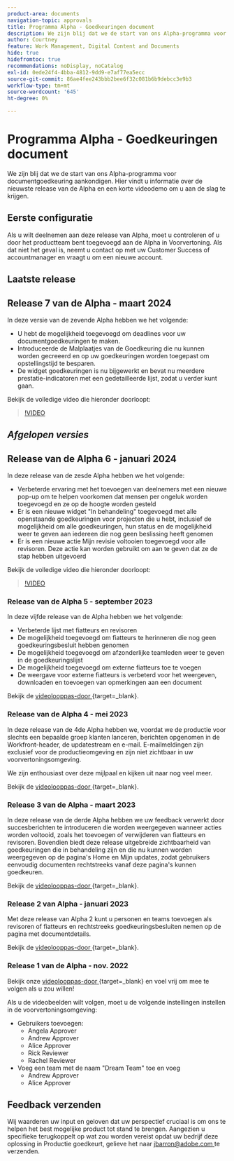 ```yaml
---
product-area: documents
navigation-topic: approvals
title: Programma Alpha - Goedkeuringen document
description: We zijn blij dat we de start van ons Alpha-programma voor documentgoedkeuring aankondigen. Hier vindt u informatie over de nieuwste release van de Alpha en een korte videodemo om u aan de slag te krijgen.
author: Courtney
feature: Work Management, Digital Content and Documents
hide: true
hidefromtoc: true
recommendations: noDisplay, noCatalog
exl-id: 0ede24f4-4bba-4812-9dd9-e7af77ea5ecc
source-git-commit: 86ae4fee243bbb2bee6f32c081b6b9debcc3e9b3
workflow-type: tm+mt
source-wordcount: '645'
ht-degree: 0%

---
```


# Programma Alpha - Goedkeuringen document

We zijn blij dat we de start van ons Alpha-programma voor documentgoedkeuring aankondigen. Hier vindt u informatie over de nieuwste release van de Alpha en een korte videodemo om u aan de slag te krijgen.

## Eerste configuratie

Als u wilt deelnemen aan deze release van Alpha, moet u controleren of u door het productteam bent toegevoegd aan de Alpha in Voorvertoning. Als dat niet het geval is, neemt u contact op met uw Customer Success of accountmanager en vraagt u om een nieuwe account.

## Laatste release

## Release 7 van de Alpha - maart 2024

In deze versie van de zevende Alpha hebben we het volgende:

* U hebt de mogelijkheid toegevoegd om deadlines voor uw documentgoedkeuringen te maken.
* Introduceerde de Malplaatjes van de Goedkeuring die nu kunnen worden gecreeerd en op uw goedkeuringen worden toegepast om opstellingstijd te besparen.
* De widget goedkeuringen is nu bijgewerkt en bevat nu meerdere prestatie-indicatoren met een gedetailleerde lijst, zodat u verder kunt gaan.

Bekijk de volledige video die hieronder doorloopt:

>[!VIDEO](https://video.tv.adobe.com/v/3428023/)

## _Afgelopen versies_

## Release van de Alpha 6 - januari 2024

In deze release van de zesde Alpha hebben we het volgende:

* Verbeterde ervaring met het toevoegen van deelnemers met een nieuwe pop-up om te helpen voorkomen dat mensen per ongeluk worden toegevoegd en ze op de hoogte worden gesteld
* Er is een nieuwe widget &quot;In behandeling&quot; toegevoegd met alle openstaande goedkeuringen voor projecten die u hebt, inclusief de mogelijkheid om alle goedkeuringen, hun status en de mogelijkheid weer te geven aan iedereen die nog geen beslissing heeft genomen
* Er is een nieuwe actie Mijn revisie voltooien toegevoegd voor alle revisoren. Deze actie kan worden gebruikt om aan te geven dat ze de stap hebben uitgevoerd

Bekijk de volledige video die hieronder doorloopt:

>[!VIDEO](https://video.tv.adobe.com/v/3426860/)

### Release van de Alpha 5 - september 2023

In deze vijfde release van de Alpha hebben we het volgende:

* Verbeterde lijst met fiatteurs en revisoren
* De mogelijkheid toegevoegd om fiatteurs te herinneren die nog geen goedkeuringsbesluit hebben genomen
* De mogelijkheid toegevoegd om afzonderlijke teamleden weer te geven in de goedkeuringslijst
* De mogelijkheid toegevoegd om externe fiatteurs toe te voegen
* De weergave voor externe fiatteurs is verbeterd voor het weergeven, downloaden en toevoegen van opmerkingen aan een document

Bekijk de [ videolooppas-door ](https://video.tv.adobe.com/v/3424613/){target=_blank}.

### Release van de Alpha 4 - mei 2023

In deze release van de 4de Alpha hebben we, voordat we de productie voor slechts een bepaalde groep klanten lanceren, berichten opgenomen in de Workfront-header, de updatestream en e-mail. E-mailmeldingen zijn exclusief voor de productieomgeving en zijn niet zichtbaar in uw voorvertoningsomgeving. <!--If you're interested in having this release implemented in your production environment on June 14th, please reach out to me directly at jbarron@adobe.com.-->

We zijn enthousiast over deze mijlpaal en kijken uit naar nog veel meer.

Bekijk de [ videolooppas-door ](https://video.tv.adobe.com/v/3420094/){target=_blank}.

### Release 3 van de Alpha - maart 2023

In deze release van de derde Alpha hebben we uw feedback verwerkt door succesberichten te introduceren die worden weergegeven wanneer acties worden voltooid, zoals het toevoegen of verwijderen van fiatteurs en revisoren. Bovendien biedt deze release uitgebreide zichtbaarheid van goedkeuringen die in behandeling zijn en die nu kunnen worden weergegeven op de pagina&#39;s Home en Mijn updates, zodat gebruikers eenvoudig documenten rechtstreeks vanaf deze pagina&#39;s kunnen goedkeuren.

Bekijk de [ videolooppas-door ](https://video.tv.adobe.com/v/3417854/){target=_blank}.

### Release 2 van Alpha - januari 2023

Met deze release van Alpha 2 kunt u personen en teams toevoegen als revisoren of fiatteurs en rechtstreeks goedkeuringsbesluiten nemen op de pagina met documentdetails.

Bekijk de [ videolooppas-door ](https://video.tv.adobe.com/v/3413941){target=_blank}.

### Release 1 van de Alpha - nov. 2022

Bekijk onze [ videolooppas-door ](https://video.tv.adobe.com/v/3412837){target=_blank} en voel vrij om mee te volgen als u zou willen!

Als u de videobeelden wilt volgen, moet u de volgende instellingen instellen in de voorvertoningsomgeving:

* Gebruikers toevoegen:
   * Angela Approver
   * Andrew Approver
   * Alice Approver
   * Rick Reviewer
   * Rachel Reviewer
* Voeg een team met de naam &quot;Dream Team&quot; toe en voeg
   * Andrew Approver
   * Alice Approver

## Feedback verzenden

Wij waarderen uw input en geloven dat uw perspectief cruciaal is om ons te helpen het best mogelijke product tot stand te brengen. Aangezien u specifieke terugkoppelt op wat zou worden vereist opdat uw bedrijf deze oplossing in Productie goedkeurt, gelieve het naar [ jbarron@adobe.com ](mailto:jbarron@adobe.com) te verzenden.
